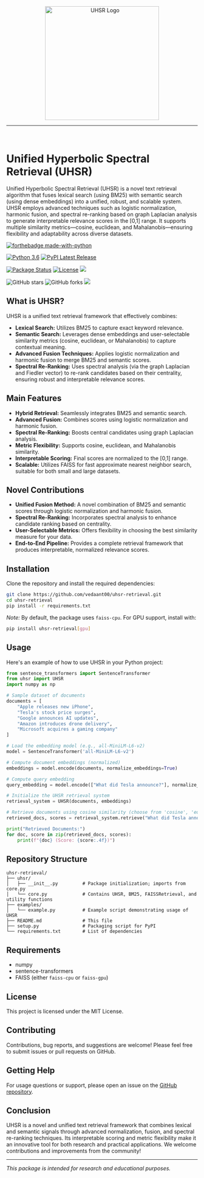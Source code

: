 <div align="center">
  <img src="logo.png" alt="UHSR Logo" width="300">
  <hr>
  <br/>
</div>

# Unified Hyperbolic Spectral Retrieval (UHSR)

Unified Hyperbolic Spectral Retrieval (UHSR) is a novel text retrieval algorithm that fuses lexical search (using BM25) with semantic search (using dense embeddings) into a unified, robust, and scalable system. UHSR employs advanced techniques such as logistic normalization, harmonic fusion, and spectral re-ranking based on graph Laplacian analysis to generate interpretable relevance scores in the [0,1] range. It supports multiple similarity metrics—cosine, euclidean, and Mahalanobis—ensuring flexibility and adaptability across diverse datasets.

[![forthebadge made-with-python](http://ForTheBadge.com/images/badges/made-with-python.svg)](https://www.python.org/)

[![Python 3.6](https://img.shields.io/badge/python-3.6-blue.svg)](https://www.python.org/downloads/release/python-360/)
[![PyPI Latest Release](https://img.shields.io/pypi/v/uhsr-retrieval.svg)](https://pypi.org/project/uhsr/0.1.0/)

[![Package Status](https://img.shields.io/pypi/status/uhsr.svg)](https://pypi.org/project/uhsr/)
[![License](https://img.shields.io/pypi/l/uhsr.svg)](https://github.com/vedaant00/uhsr/blob/main/LICENSE)
![](https://img.shields.io/pypi/dm/uhsr)

![GitHub stars](https://img.shields.io/github/stars/vedaant00/uhsr?style=social)
![GitHub forks](https://img.shields.io/github/forks/vedaant00/uhsr?style=social)
![](https://komarev.com/ghpvc/?username=vedaant00&style=flat-square)

## What is UHSR?

UHSR is a unified text retrieval framework that effectively combines:
- **Lexical Search:** Utilizes BM25 to capture exact keyword relevance.
- **Semantic Search:** Leverages dense embeddings and user-selectable similarity metrics (cosine, euclidean, or Mahalanobis) to capture contextual meaning.
- **Advanced Fusion Techniques:** Applies logistic normalization and harmonic fusion to merge BM25 and semantic scores.
- **Spectral Re-Ranking:** Uses spectral analysis (via the graph Laplacian and Fiedler vector) to re-rank candidates based on their centrality, ensuring robust and interpretable relevance scores.

## Main Features

- **Hybrid Retrieval:** Seamlessly integrates BM25 and semantic search.
- **Advanced Fusion:** Combines scores using logistic normalization and harmonic fusion.
- **Spectral Re-Ranking:** Boosts central candidates using graph Laplacian analysis.
- **Metric Flexibility:** Supports cosine, euclidean, and Mahalanobis similarity.
- **Interpretable Scoring:** Final scores are normalized to the [0,1] range.
- **Scalable:** Utilizes FAISS for fast approximate nearest neighbor search, suitable for both small and large datasets.

## Novel Contributions

- **Unified Fusion Method:** A novel combination of BM25 and semantic scores through logistic normalization and harmonic fusion.
- **Spectral Re-Ranking:** Incorporates spectral analysis to enhance candidate ranking based on centrality.
- **User-Selectable Metrics:** Offers flexibility in choosing the best similarity measure for your data.
- **End-to-End Pipeline:** Provides a complete retrieval framework that produces interpretable, normalized relevance scores.

## Installation

Clone the repository and install the required dependencies:

```bash
git clone https://github.com/vedaant00/uhsr-retrieval.git
cd uhsr-retrieval
pip install -r requirements.txt
```

*Note:* By default, the package uses `faiss-cpu`. For GPU support, install with:

```bash
pip install uhsr-retrieval[gpu]
```

## Usage

Here's an example of how to use UHSR in your Python project:

```python
from sentence_transformers import SentenceTransformer
from uhsr import UHSR
import numpy as np

# Sample dataset of documents
documents = [
    "Apple releases new iPhone",
    "Tesla's stock price surges",
    "Google announces AI updates",
    "Amazon introduces drone delivery",
    "Microsoft acquires a gaming company"
]

# Load the embedding model (e.g., all-MiniLM-L6-v2)
model = SentenceTransformer('all-MiniLM-L6-v2')

# Compute document embeddings (normalized)
embeddings = model.encode(documents, normalize_embeddings=True)

# Compute query embedding
query_embedding = model.encode(["What did Tesla announce?"], normalize_embeddings=True)[0]

# Initialize the UHSR retrieval system
retrieval_system = UHSR(documents, embeddings)

# Retrieve documents using cosine similarity (choose from 'cosine', 'euclidean', or 'mahalanobis')
retrieved_docs, scores = retrieval_system.retrieve("What did Tesla announce?", query_embedding, top_k=3, metric='cosine')

print("Retrieved Documents:")
for doc, score in zip(retrieved_docs, scores):
    print(f"{doc} (Score: {score:.4f})")
```

## Repository Structure

```
uhsr-retrieval/
├── uhsr/
│   ├── __init__.py         # Package initialization; imports from core.py
│   └── core.py             # Contains UHSR, BM25, FAISSRetrieval, and utility functions
├── examples/
│   └── example.py          # Example script demonstrating usage of UHSR
├── README.md               # This file
├── setup.py                # Packaging script for PyPI
└── requirements.txt        # List of dependencies
```

## Requirements

- numpy
- sentence-transformers
- FAISS (either `faiss-cpu` or `faiss-gpu`)

## License

This project is licensed under the MIT License.

## Contributing

Contributions, bug reports, and suggestions are welcome! Please feel free to submit issues or pull requests on GitHub.

## Getting Help

For usage questions or support, please open an issue on the [GitHub repository](https://github.com/vedaant00/uhsr-retrieval).

## Conclusion

UHSR is a novel and unified text retrieval framework that combines lexical and semantic signals through advanced normalization, fusion, and spectral re-ranking techniques. Its interpretable scoring and metric flexibility make it an innovative tool for both research and practical applications. We welcome contributions and improvements from the community!

---

*This package is intended for research and educational purposes.*